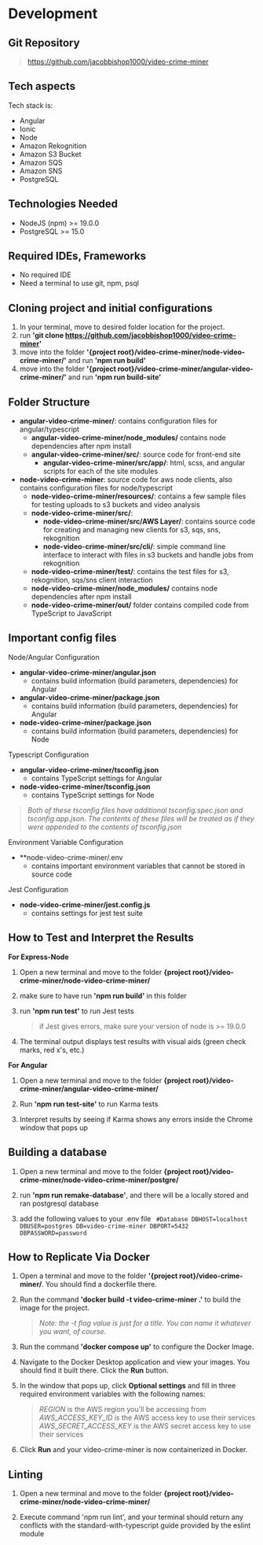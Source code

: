 # Development

## Git Repository
>https://github.com/jacobbishop1000/video-crime-miner

## Tech aspects

Tech stack is:
- Angular
- Ionic
- Node
- Amazon Rekognition
- Amazon S3 Bucket
- Amazon SQS
- Amazon SNS
- PostgreSQL

## Technologies Needed

- NodeJS (npm) >= 19.0.0
- PostgreSQL >= 15.0

 
## Required IDEs, Frameworks

- No required IDE
- Need a terminal to use git, npm, psql

## Cloning project and initial configurations

1. In your terminal, move to desired folder location for the project. 
2. run **'git clone https://github.com/jacobbishop1000/video-crime-miner'**
3. move into the folder **'{project root}/video-crime-miner/node-video-crime-miner/'** and run **'npm run build'**
3. move into the folder **'{project root}/video-crime-miner/angular-video-crime-miner/'** and run **'npm run build-site'**

## Folder Structure

- **angular-video-crime-miner/**: contains configuration files for angular/typescript
    - **angular-video-crime-miner/node_modules/** contains node dependencies after npm install
    - **angular-video-crime-miner/src/**: source code for front-end site
        - **angular-video-crime-miner/src/app/**:  html, scss, and angular scripts for each of the site modules
- **node-video-crime-miner**: source code for aws node clients, also contains configuration files for node/typescript
    - **node-video-crime-miner/resources/**: contains a few sample files for testing uploads to s3 buckets and video analysis
    - **node-video-crime-miner/src/**:
        - **node-video-crime-miner/src/AWS Layer/**: contains source code for creating and managing new clients for s3, sqs, sns, rekognition
        - **node-video-crime-miner/src/cli/**: simple command line interface to interact with files in s3 buckets and handle jobs from rekognition
    - **node-video-crime-miner/test/**: contains the test files for s3, rekognition, sqs/sns client interaction
    - **node-video-crime-miner/node_modules/** contains node dependencies after npm install
    - **node-video-crime-miner/out/** folder contains compiled code from TypeScript to JavaScript

## Important config files

Node/Angular Configuration

- **angular-video-crime-miner/angular.json**
    - contains build information (build parameters, dependencies) for Angular
- **angular-video-crime-miner/package.json**
    - contains build information (build parameters, dependencies) for Angular
- **node-video-crime-miner/package.json**
    - contains build information (build parameters, dependencies) for Node

Typescript Configuration
- **angular-video-crime-miner/tsconfig.json**
    - contains TypeScript settings for Angular
- **node-video-crime-miner/tsconfig.json**
    - contains TypeScript settings for Node

>*Both of these tsconfig files have additional tsconfig.spec.json and tsconfig.app.json. The contents of these files will be treated as if they were appended to the contents of tsconfig.json*

Environment Variable Configuration
- **node-video-crime-miner/.env
    - contains important environment variables that cannot be stored in source code

Jest Configuration
- **node-video-crime-miner/jest.config.js**
    - contains settings for jest test suite

## How to Test and Interpret the Results
**For Express-Node**
1. Open a new terminal and move to the folder **{project root}/video-crime-miner/node-video-crime-miner/**

2. make sure to have run **'npm run build'** in this folder

3. run **'npm run test'** to run Jest tests
    > if Jest gives errors, make sure your version of node is >= 19.0.0

4. The terminal output displays test results with visual aids (green check marks, red x's, etc.)

**For Angular**
1. Open a new terminal and move to the folder **{project root}/video-crime-miner/angular-video-crime-miner/**

2. Run **'npm run test-site'** to run Karma tests

3. Interpret results by seeing if Karma shows any errors inside the Chrome window that pops up

## Building a database

1. Open a new terminal and move to the folder **{project root}/video-crime-miner/node-video-crime-miner/postgre/**

2. run **'npm run remake-database'**, and there will be a locally stored and ran postgresql database

3. add the following values to your .env file
` #Database
DBHOST=localhost
DBUSER=postgres
DB=video-crime-miner
DBPORT=5432
DBPASSWORD=password`

## How to Replicate Via Docker

1. Open a terminal and move to the folder **'{project root}/video-crime-miner/**. You should find a dockerfile there.

2. Run the command **'docker build -t video-crime-miner .'** to build the image for the project.
    >*Note: the -t flag value is just for a title. You can name it whatever you want, of course.*

3. Run the command **'docker compose up'** to configure the Docker Image.

4. Navigate to the Docker Desktop application and view your images. You should find it built there. Click the **Run** button.

5. In the window that pops up, click **Optional settings** and fill in three required environment variables with the following names:
    >*REGION* is the AWS region you'll be accessing from
    >*AWS_ACCESS_KEY_ID* is the AWS access key to use their services
    >*AWS_SECRET_ACCESS_KEY* is the AWS secret access key to use their services

6. Click **Run** and your video-crime-miner is now containerized in Docker.

## Linting

1. Open a new terminal and move to the folder **{project root}/video-crime-miner/node-video-crime-miner/**

2. Execute command 'npm run lint', and your terminal should return any conflicts with the standard-with-typescript guide provided by the eslint module